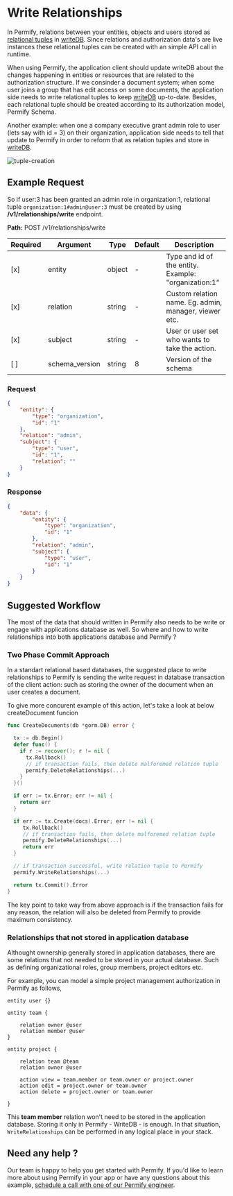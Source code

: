 # Write Relationships

In Permify, relations between your entities, objects and users stored as [relational tuples] in [writeDB]. Since relations and authorization data's are live instances these relational tuples can be created with an simple API call in runtime. 

When using Permify, the application client should update writeDB about the changes happening in entities or resources that are related to the authorization structure. If we consinder a document system; when some user joins a group that has edit access on some documents, the application side needs to write relational tuples to keep [writeDB] up-to-date. Besides, each relational tuple should be created according to its authorization model, Permify Schema.

Another example: when one a company executive grant admin role to user (lets say with id = 3) on their organization, application side needs to tell that update to Permify in order to reform that as relation tuples and store in [writeDB].

![tuple-creation](https://user-images.githubusercontent.com/34595361/186637488-30838a3b-849a-4859-ae4f-d664137bb6ba.png)

[relational tuples]: ../getting-started/sync-data
[writeDB]: ../getting-started/sync-data#where-relational-tuples-used-

## Example Request

So if user:3 has been granted an admin role in organization:1, relational tuple `organization:1#admin@user:3` must be created by using **/v1/relationships/write** endpoint.

**Path:** POST /v1/relationships/write

| Required | Argument | Type | Default | Description |
|----------|-------------------|--------|---------|-------------|
| [x]   | entity | object | - | Type and id of the entity. Example: "organization:1”|
| [x]   | relation | string | - | Custom relation name. Eg. admin, manager, viewer etc.|
| [x]   | subject | string | - | User or user set who wants to take the action. |
| [ ]   | schema_version | string | 8 | Version of the schema |

### Request

```json
{
    "entity": {
        "type": "organization",
        "id": "1"
    },
    "relation": "admin",
    "subject": {
        "type": "user",
        "id": "1",
        "relation": ""
    }
}
```

### Response

```json
{
    "data": {
        "entity": {
            "type": "organization",
            "id": "1"
        },
        "relation": "admin",
        "subject": {
            "type": "user",
            "id": "1"
        }
    }
}
```

## Suggested Workflow 

The most of the data that should written in Permify also needs to be write or engage with applications database as well. So where and how to write relationships into both applications database and Permify ?

### Two Phase Commit Approach
In a standart relational based databases, the suggested place to write relationships to Permify is sending the write request in database transaction of the client action: such as storing the owner of the document when an user creates a document.

To give more concurent example of this action, let's take a look at below createDocument funcion 

```go
func CreateDocuments(db *gorm.DB) error {

  tx := db.Begin()
  defer func() {
    if r := recover(); r != nil {
      tx.Rollback()
      // if transaction fails, then delete malforemed relation tuple 
      permify.DeleteRelationships(...)
    }
  }()

  if err := tx.Error; err != nil {
    return err
  }

  if err := tx.Create(docs).Error; err != nil {
     tx.Rollback()
     // if transaction fails, then delete malforemed relation tuple 
     permify.DeleteRelationships(...)
     return err
  }

  // if transaction successful, write relation tuple to Permify 
  permify.WriteRelationships(...)

  return tx.Commit().Error
}
```
The key point to take way from above approach is if the transaction fails for any reason, the relation will also be deleted from Permify to provide maximum consistency.

### Relationships that not stored in application database

Althought ownership generally stored in application databases, there are some relations that not needed to be stored in your actual database. Such as defining organizational roles, group members, project editors etc.

For example, you can model a simple project management authorization in Permify as follows, 

```
entity user {}

entity team {

    relation owner @user
    relation member @user
}

entity project {

    relation team @team
    relation owner @user

    action view = team.member or team.owner or project.owner
    action edit = project.owner or team.owner
    action delete = project.owner or team.owner

}
```

This **team member** relation won't need to be stored in the application database. Storing it only in Permify - WriteDB - is enough. In that situation, `WriteRelationships` can be performed in any logical place in your stack.

## Need any help ?

Our team is happy to help you get started with Permify. If you'd like to learn more about using Permify in your app or have any questions about this example, [schedule a call with one of our Permify engineer](https://calendly.com/ege-permify/30min).